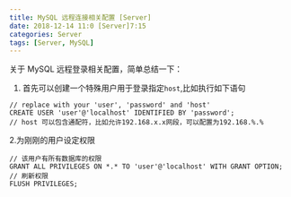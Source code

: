```yaml
---
title: MySQL 远程连接相关配置 [Server]
date: 2018-12-14 11:0 [Server]7:15
categories: Server
tags: [Server, MySQL]
---
```


关于 MySQL 远程登录相关配置，简单总结一下：
1. 首先可以创建一个特殊用户用于登录指定`host`,比如执行如下语句
```mysql
// replace with your 'user', 'password' and 'host'
CREATE USER 'user'@'localhost' IDENTIFIED BY 'password';
// host 可以包含通配符，比如允许192.168.x.x网段，可以配置为192.168.%.%
```
2.为刚刚的用户设定权限
```mysql
// 该用户有所有数据库的权限
GRANT ALL PRIVILEGES ON *.* TO 'user'@'localhost' WITH GRANT OPTION;
// 刷新权限
FLUSH PRIVILEGES;
```
